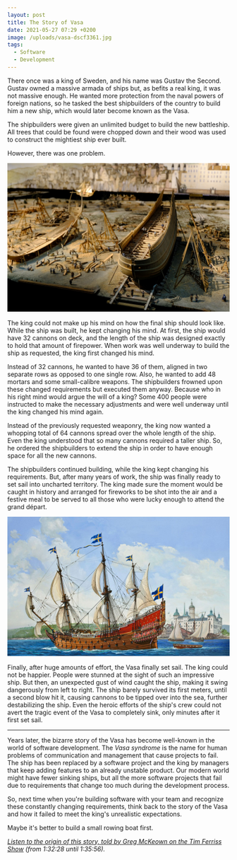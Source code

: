 ```yaml
---
layout: post
title: The Story of Vasa
date: 2021-05-27 07:29 +0200
image: /uploads/vasa-dscf3361.jpg
tags:
  - Software
  - Development
---
```


There once was a king of Sweden, and his name was Gustav the Second. Gustav owned a massive armada of ships but, as befits a real king, it was not massive enough. He wanted more protection from the naval powers of foreign nations, so he tasked the best shipbuilders of the country to build him a new ship, which would later become known as the Vasa.

The shipbuilders were given an unlimited budget to build the new battleship. All trees that could be found were chopped down and their wood was used to construct the mightiest ship ever built. 

However, there was one problem.

![Vasa shipwreck](/uploads/vasa-dscf3361.jpg)

The king could not make up his mind on how the final ship should look like. While the ship was built, he kept changing his mind. At first, the ship would have 32 cannons on deck, and the length of the ship was designed exactly to hold that amount of firepower. When work was well underway to build the ship as requested, the king first changed his mind.

Instead of 32 cannons, he wanted to have 36 of them, aligned in two separate rows as opposed to one single row. Also, he wanted to add 48 mortars and some small-calibre weapons. The shipbuilders frowned upon these changed requirements but executed them anyway. Because who in his right mind would argue the will of a king? Some 400 people were instructed to make the necessary adjustments and were well underway until the king changed his mind again.

Instead of the previously requested weaponry, the king now wanted a whopping total of 64 cannons spread over the whole length of the ship. Even the king understood that so many cannons required a taller ship. So, he ordered the shipbuilders to extend the ship in order to have enough space for all the new cannons.

The shipbuilders continued building, while the king kept changing his requirements. But, after many years of work, the ship was finally ready to set sail into uncharted territory. The king made sure the moment would be caught in history and arranged for fireworks to be shot into the air and a festive meal to be served to all those who were lucky enough to attend the grand départ.

![Vasa ship](/uploads/ab2584c6356c88a4746868353930a35d.jpg)

Finally, after huge amounts of effort, the Vasa finally set sail. The king could not be happier. People were stunned at the sight of such an impressive ship. But then, an unexpected gust of wind caught the ship, making it swing dangerously from left to right. The ship barely survived its first meters, until a second blow hit it, causing cannons to be tipped over into the sea, further destabilizing the ship. Even the heroic efforts of the ship's crew could not avert the tragic event of the Vasa to completely sink, only minutes after it first set sail.

---

Years later, the bizarre story of the Vasa has become well-known in the world of software development. The *Vasa syndrome* is the name for human problems of communication and management that cause projects to fail. The ship has been replaced by a software project and the king by managers that keep adding features to an already unstable product. Our modern world might have fewer sinking ships, but all the more software projects that fail due to requirements that change too much during the development process.

So, next time when you're building software with your team and recognize these constantly changing requirements, think back to the story of the Vasa and how it failed to meet the king's unrealistic expectations.

Maybe it's better to build a small rowing boat first.

*[Listen to the origin of this story, told by Greg McKeown on the Tim Ferriss Show](https://tim.blog/2021/04/23/greg-mckeown-effortless/) (from 1:32:28 until 1:35:56).*